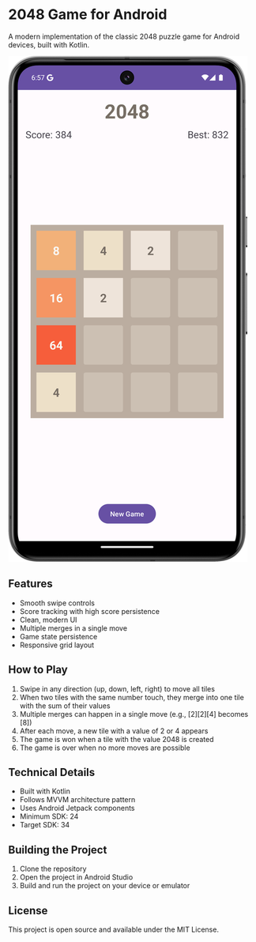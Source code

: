 # 2048 Game for Android

A modern implementation of the classic 2048 puzzle game for Android devices, built with Kotlin.

![2048 Game Screenshot](2048.png)

## Features

- Smooth swipe controls
- Score tracking with high score persistence
- Clean, modern UI
- Multiple merges in a single move
- Game state persistence
- Responsive grid layout

## How to Play

1. Swipe in any direction (up, down, left, right) to move all tiles
2. When two tiles with the same number touch, they merge into one tile with the sum of their values
3. Multiple merges can happen in a single move (e.g., [2][2][4] becomes [8])
4. After each move, a new tile with a value of 2 or 4 appears
5. The game is won when a tile with the value 2048 is created
6. The game is over when no more moves are possible

## Technical Details

- Built with Kotlin
- Follows MVVM architecture pattern
- Uses Android Jetpack components
- Minimum SDK: 24
- Target SDK: 34

## Building the Project

1. Clone the repository
2. Open the project in Android Studio
3. Build and run the project on your device or emulator

## License

This project is open source and available under the MIT License.

